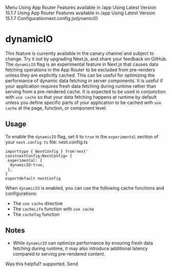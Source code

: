 Menu
Using App Router
Features available in /app
Using Latest Version
15.1.7
Using App Router
Features available in /app
Using Latest Version
15.1.7
Configurationnext.config.jsdynamicIO
# dynamicIO
This feature is currently available in the canary channel and subject to change. Try it out by upgrading Next.js, and share your feedback on GitHub.
The `dynamicIO` flag is an experimental feature in Next.js that causes data fetching operations in the App Router to be excluded from pre-renders unless they are explicitly cached. This can be useful for optimizing the performance of dynamic data fetching in server components.
It is useful if your application requires fresh data fetching during runtime rather than serving from a pre-rendered cache.
It is expected to be used in conjunction with `use cache` so that your data fetching happens at runtime by default unless you define specific parts of your application to be cached with `use cache` at the page, function, or component level.
## Usage
To enable the `dynamicIO` flag, set it to `true` in the `experimental` section of your `next.config.ts` file:
next.config.ts
```
importtype { NextConfig } from'next'
constnextConfig:NextConfig= {
 experimental: {
  dynamicIO:true,
 },
}
exportdefault nextConfig
```

When `dynamicIO` is enabled, you can use the following cache functions and configurations:
  * The `use cache` directive
  * The `cacheLife` function with `use cache`
  * The `cacheTag` function


## Notes
  * While `dynamicIO` can optimize performance by ensuring fresh data fetching during runtime, it may also introduce additional latency compared to serving pre-rendered content.


Was this helpful?
supported.
Send
